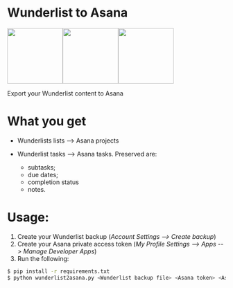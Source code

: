 # Wunderlist to Asana
<img src="https://dr0wv9n0kx6h5.cloudfront.net/664cb69d34d0ef040ff8a446e429bce8feb54b41/site/images/logo-big.png" height="128"><img src="http://virtualmarketingpro.com/app/webroot/img/vmp/arrows/Hand%20Drawn%20Arrow%20(37).png" height="128"><img src="https://freeter.io/embedding-web-apps/project-management/asana.png" height="128">

Export your Wunderlist content to Asana

# What you get
- Wunderlists lists --> Asana projects
- Wunderlist tasks --> Asana tasks. Preserved are:

  - subtasks;
  - due dates;
  - completion status
  - notes.

# Usage:
1. Create your Wunderlist backup (*Account Settings --> Create backup*)
2. Create your Asana private access token (*My Profile Settings --> Apps --> Manage Developer Apps*)
3. Run the following:
```sh
$ pip install -r requirements.txt
$ python wunderlist2asana.py <Wunderlist backup file> <Asana token> <Asana workspace name>
```

